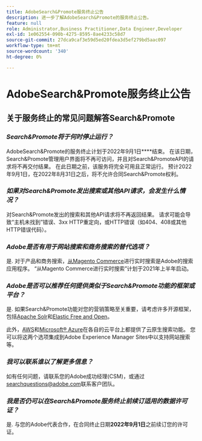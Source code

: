 ```yaml
---
title: AdobeSearch&Promote服务终止公告
description: 进一步了解AdobeSearch&Promote的服务终止公告。
feature: null
role: Administrator,Business Practitioner,Data Engineer,Developer
exl-id: 1e062554-090b-4275-8595-8ae4233c58d7
source-git-commit: 27dca9caf3e59d5ed20fdea3d5ef279bd5aac097
workflow-type: tm+mt
source-wordcount: '340'
ht-degree: 0%

---
```


# AdobeSearch&amp;Promote服务终止公告

## 关于服务终止的常见问题解答Search&amp;Promote

### **_Search&amp;Promote将于何时停止运行？_**

AdobeSearch&amp;Promote的服务终止计划于2022年9月1日&#x200B;****&#x200B;结束。 在该日期，Search&amp;Promote管理用户界面将不再可访问，并且对Search&amp;PromoteAPI的请求将不再交付结果。 在此日期之前，该服务将完全可用且正常运行。 预计2022年9月1日，在2022年8月31日之后，将不允许合同Search&amp;Promote权利。

### **_如果对Search&amp;Promote发出搜索或其他API请求，会发生什么情况？_**

对Search&amp;Promote发出的搜索和其他API请求将不再返回结果。 请求可能会导致“主机未找到”错误、3xx HTTP重定向，或HTTP错误（如404、408或其他HTTP错误代码）。

### **_Adobe是否有用于网站搜索和商务搜索的替代选项？_**

是. 对于产品和商务搜索，[从Magento Commerce](https://blog.adobe.com/en/publish/2020/11/23/new-ai-capabilities-for-magento-commerce-improve-retail.html)进行实时搜索是Adobe的搜索应用程序。 “从Magento Commerce进行实时搜索”计划于2021年上半年启动。

### **_Adobe是否可以推荐任何提供类似于Search&amp;Promote功能的框架或平台？_**

是. 如果Search&amp;Promote功能对您的营销策略至关重要，请考虑许多开源框架，包括[Apache Solr](https://solr.apache.org/)和[Elastic Free and Open](https://www.elastic.co/about/free-and-open)。

此外，[AWS](https://aws.amazon.com/cloudsearch/)和[Microsoft® Azure](https://azure.microsoft.com/en-us/services/search/)在各自的云平台上都提供了云原生搜索功能。 您可以将这两个选项集成到Adobe Experience Manager Sites中以支持网站搜索等。

### **_我可以联系谁以了解更多信息？_**

如有任何问题，请联系您的Adobe成功经理(CSM)，或通过[searchquestions@adobe.com](mailto:searchquestions@adobe.com)联系客户团队。

### **_我是否仍可以在Search&amp;Promote服务终止前续订适用的数据许可证？_**

是. 与您的Adobe代表合作，在合同终止日期&#x200B;**2022年9月1日**&#x200B;之前续订您的许可证。
